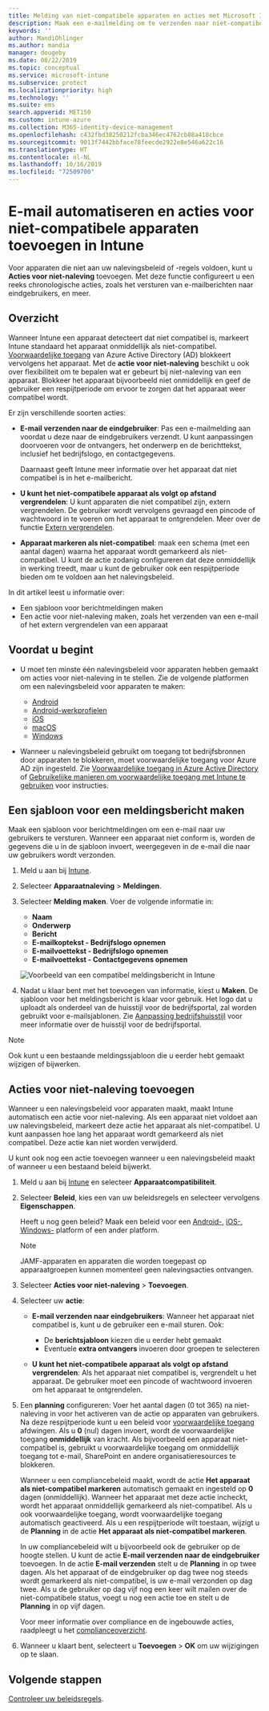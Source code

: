 ```yaml
---
title: Melding van niet-compatibele apparaten en acties met Microsoft Intune - Azure | Microsoft Docs
description: Maak een e-mailmelding om te verzenden naar niet-compatibele apparaten. Voeg acties toe nadat een apparaat is gemarkeerd als niet-compatibel, door bijvoorbeeld een respijtperiode toe te voegen om compatibel te worden, of maak een planning om toegang te blokkeren totdat het apparaat compatibel is. U doet dit met Microsoft Intune in Azure.
keywords: ''
author: MandiOhlinger
ms.author: mandia
manager: dougeby
ms.date: 08/22/2019
ms.topic: conceptual
ms.service: microsoft-intune
ms.subservice: protect
ms.localizationpriority: high
ms.technology: ''
ms.suite: ems
search.appverid: MET150
ms.custom: intune-azure
ms.collection: M365-identity-device-management
ms.openlocfilehash: c432fbd38250212fcba346ec4762cb88a418cbce
ms.sourcegitcommit: 9013f7442bbface78feecde2922e8e546a622c16
ms.translationtype: HT
ms.contentlocale: nl-NL
ms.lasthandoff: 10/16/2019
ms.locfileid: "72509700"
---
```

# <a name="automate-email-and-add-actions-for-noncompliant-devices-in-intune"></a>E-mail automatiseren en acties voor niet-compatibele apparaten toevoegen in Intune

Voor apparaten die niet aan uw nalevingsbeleid of -regels voldoen, kunt u **Acties voor niet-naleving** toevoegen. Met deze functie configureert u een reeks chronologische acties, zoals het versturen van e-mailberichten naar eindgebruikers, en meer.

## <a name="overview"></a>Overzicht

Wanneer Intune een apparaat detecteert dat niet compatibel is, markeert Intune standaard het apparaat onmiddellijk als niet-compatibel. [Voorwaardelijke toegang](https://docs.microsoft.com/azure/active-directory/active-directory-conditional-access-azure-portal) van Azure Active Directory (AD) blokkeert vervolgens het apparaat. Met de **actie voor niet-naleving** beschikt u ook over flexibiliteit om te bepalen wat er gebeurt bij niet-naleving van een apparaat. Blokkeer het apparaat bijvoorbeeld niet onmiddellijk en geef de gebruiker een respijtperiode om ervoor te zorgen dat het apparaat weer compatibel wordt.

Er zijn verschillende soorten acties:

- **E-mail verzenden naar de eindgebruiker**: Pas een e-mailmelding aan voordat u deze naar de eindgebruikers verzendt. U kunt aanpassingen doorvoeren voor de ontvangers, het onderwerp en de berichttekst, inclusief het bedrijfslogo, en contactgegevens.

    Daarnaast geeft Intune meer informatie over het apparaat dat niet compatibel is in het e-mailbericht.

- **U kunt het niet-compatibele apparaat als volgt op afstand vergrendelen**: U kunt apparaten die niet compatibel zijn, extern vergrendelen. De gebruiker wordt vervolgens gevraagd een pincode of wachtwoord in te voeren om het apparaat te ontgrendelen. Meer over de functie [Extern vergrendelen](../remote-actions/device-remote-lock.md). 

- **Apparaat markeren als niet-compatibel**: maak een schema (met een aantal dagen) waarna het apparaat wordt gemarkeerd als niet-compatibel. U kunt de actie zodanig configureren dat deze onmiddellijk in werking treedt, maar u kunt de gebruiker ook een respijtperiode bieden om te voldoen aan het nalevingsbeleid.

In dit artikel leest u informatie over:

- Een sjabloon voor berichtmeldingen maken
- Een actie voor niet-naleving maken, zoals het verzenden van een e-mail of het extern vergrendelen van een apparaat


## <a name="before-you-begin"></a>Voordat u begint

- U moet ten minste één nalevingsbeleid voor apparaten hebben gemaakt om acties voor niet-naleving in te stellen. Zie de volgende platformen om een nalevingsbeleid voor apparaten te maken:

  - [Android](compliance-policy-create-android.md)
  - [Android-werkprofielen](compliance-policy-create-android-for-work.md)
  - [iOS](compliance-policy-create-ios.md)
  - [macOS](compliance-policy-create-mac-os.md)
  - [Windows](compliance-policy-create-windows.md)

- Wanneer u nalevingsbeleid gebruikt om toegang tot bedrijfsbronnen door apparaten te blokkeren, moet voorwaardelijke toegang voor Azure AD zijn ingesteld. Zie [Voorwaardelijke toegang in Azure Active Directory](https://docs.microsoft.com/azure/active-directory/active-directory-conditional-access-azure-portal) of [Gebruikelijke manieren om voorwaardelijke toegang met Intune te gebruiken](conditional-access-intune-common-ways-use.md) voor instructies.

## <a name="create-a-notification-message-template"></a>Een sjabloon voor een meldingsbericht maken

Maak een sjabloon voor berichtmeldingen om een e-mail naar uw gebruikers te versturen. Wanneer een apparaat niet conform is, worden de gegevens die u in de sjabloon invoert, weergegeven in de e-mail die naar uw gebruikers wordt verzonden.

1. Meld u aan bij [Intune](https://go.microsoft.com/fwlink/?linkid=2090973).
2. Selecteer **Apparaatnaleving** > **Meldingen**.
3. Selecteer **Melding maken**. Voer de volgende informatie in:

   - **Naam**
   - **Onderwerp**
   - **Bericht**
   - **E-mailkoptekst - Bedrijfslogo opnemen**
   - **E-mailvoettekst - Bedrijfslogo opnemen**
   - **E-mailvoettekst - Contactgegevens opnemen**

   ![Voorbeeld van een compatibel meldingsbericht in Intune](./media/actions-for-noncompliance/actionsfornoncompliance-1.PNG)

4. Nadat u klaar bent met het toevoegen van informatie, kiest u **Maken**. De sjabloon voor het meldingsbericht is klaar voor gebruik. Het logo dat u uploadt als onderdeel van de huisstijl voor de bedrijfsportal, zal worden gebruikt voor e-mailsjablonen. Zie [Aanpassing bedrijfshuisstijl](../apps/company-portal-app.md#company-identity-branding-customization) voor meer informatie over de huisstijl voor de bedrijfsportal.

> [!NOTE]
> Ook kunt u een bestaande meldingssjabloon die u eerder hebt gemaakt wijzigen of bijwerken.

## <a name="add-actions-for-noncompliance"></a>Acties voor niet-naleving toevoegen

Wanneer u een nalevingsbeleid voor apparaten maakt, maakt Intune automatisch een actie voor niet-naleving. Als een apparaat niet voldoet aan uw nalevingsbeleid, markeert deze actie het apparaat als niet-compatibel. U kunt aanpassen hoe lang het apparaat wordt gemarkeerd als niet compatibel. Deze actie kan niet worden verwijderd.

U kunt ook nog een actie toevoegen wanneer u een nalevingsbeleid maakt of wanneer u een bestaand beleid bijwerkt. 

1. Meld u aan bij [Intune](https://go.microsoft.com/fwlink/?linkid=2090973) en selecteer **Apparaatcompatibiliteit**.
2. Selecteer **Beleid**, kies een van uw beleidsregels en selecteer vervolgens **Eigenschappen**. 

    Heeft u nog geen beleid? Maak een beleid voor een [Android-](compliance-policy-create-android.md), [iOS-](compliance-policy-create-ios.md), [Windows-](compliance-policy-create-windows.md) platform of een ander platform.
  
    > [!NOTE]
    > JAMF-apparaten en apparaten die worden toegepast op apparaatgroepen kunnen momenteel geen nalevingsacties ontvangen.

3. Selecteer **Acties voor niet-naleving** > **Toevoegen**.
4. Selecteer uw **actie**: 

    - **E-mail verzenden naar eindgebruikers**: Wanneer het apparaat niet compatibel is, kunt u de gebruiker een e-mail sturen. Ook: 
    
         - De **berichtsjabloon** kiezen die u eerder hebt gemaakt
         - Eventuele **extra ontvangers** invoeren door groepen te selecteren
    
    - **U kunt het niet-compatibele apparaat als volgt op afstand vergrendelen**: Als het apparaat niet compatibel is, vergrendelt u het apparaat. De gebruiker moet een pincode of wachtwoord invoeren om het apparaat te ontgrendelen. 
    
5. Een **planning** configureren: Voer het aantal dagen (0 tot 365) na niet-naleving in voor het activeren van de actie op apparaten van gebruikers. Na deze respijtperiode kunt u een beleid voor [voorwaardelijke toegang](conditional-access-intune-common-ways-use.md) afdwingen. Als u **0** (nul) dagen invoert, wordt de voorwaardelijke toegang **onmiddellijk** van kracht. Als bijvoorbeeld een apparaat niet-compatibel is, gebruikt u voorwaardelijke toegang om onmiddellijk toegang tot e-mail, SharePoint en andere organisatieresources te blokkeren.

    Wanneer u een compliancebeleid maakt, wordt de actie **Het apparaat als niet-compatibel markeren** automatisch gemaakt en ingesteld op **0** dagen (onmiddellijk). Wanneer het apparaat met deze actie incheckt, wordt het apparaat onmiddellijk gemarkeerd als niet-compatibel. Als u ook voorwaardelijke toegang, wordt voorwaardelijke toegang automatisch geactiveerd. Als u een respijtperiode wilt toestaan, wijzigt u de **Planning** in de actie **Het apparaat als niet-compatibel markeren**.
    
    In uw compliancebeleid wilt u bijvoorbeeld ook de gebruiker op de hoogte stellen. U kunt de actie **E-mail verzenden naar de eindgebruiker** toevoegen. In de actie **E-mail verzenden** stelt u de **Planning** in op twee dagen. Als het apparaat of de eindgebruiker op dag twee nog steeds wordt gemarkeerd als niet-compatibel, is uw e-mail verzonden op dag twee. Als u de gebruiker op dag vijf nog een keer wilt mailen over de niet-compatibele status, voegt u nog een actie toe en stelt u de **Planning** in op vijf dagen.

    Voor meer informatie over compliance en de ingebouwde acties, raadpleegt u het [complianceoverzicht](device-compliance-get-started.md).

6. Wanneer u klaart bent, selecteert u **Toevoegen** > **OK** om uw wijzigingen op te slaan.

## <a name="next-steps"></a>Volgende stappen

[Controleer uw beleidsregels](compliance-policy-monitor.md).
